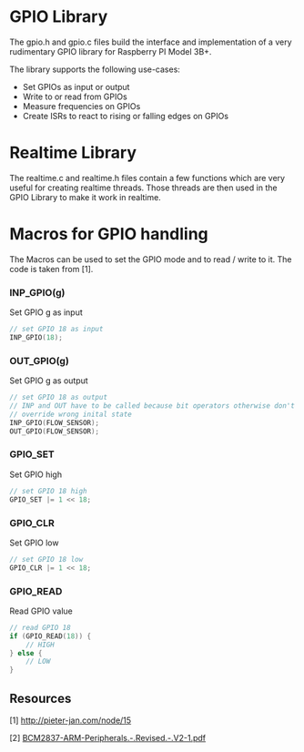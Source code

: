 # GPIO Library

The gpio.h and gpio.c files build the interface and implementation 
of a very rudimentary GPIO library for Raspberry PI Model 3B+.

The library supports the following use-cases:
* Set GPIOs as input or output
* Write to or read from GPIOs
* Measure frequencies on GPIOs
* Create ISRs to react to rising or falling edges on GPIOs

# Realtime Library

The realtime.c and realtime.h files contain a few functions which are very useful for creating realtime threads. Those threads are then used in the GPIO Library to make it work in realtime.

# Macros for GPIO handling

The Macros can be used to set the GPIO mode and to read / write to it.
The code is taken from [1].

### INP_GPIO(g)

Set GPIO g as input

```c
// set GPIO 18 as input
INP_GPIO(18);
```

### OUT_GPIO(g)

Set GPIO g as output

```c
// set GPIO 18 as output
// INP and OUT have to be called because bit operators otherwise don't
// override wrong inital state
INP_GPIO(FLOW_SENSOR);
OUT_GPIO(FLOW_SENSOR);
```

### GPIO_SET

Set GPIO high

```c
// set GPIO 18 high
GPIO_SET |= 1 << 18;
```

### GPIO_CLR

Set GPIO low

```c
// set GPIO 18 low
GPIO_CLR |= 1 << 18;
```

### GPIO_READ

Read GPIO value

```c
// read GPIO 18
if (GPIO_READ(18)) {
    // HIGH
} else {
    // LOW
}
```

## Resources

[1] http://pieter-jan.com/node/15

[2] [BCM2837-ARM-Peripherals.-.Revised.-.V2-1.pdf](./BCM2837-ARM-Peripherals.-.Revised.-.V2-1.pdf)